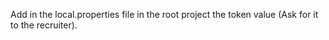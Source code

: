 Add in the local.properties file in the root project the token value (Ask for it to the recruiter).
